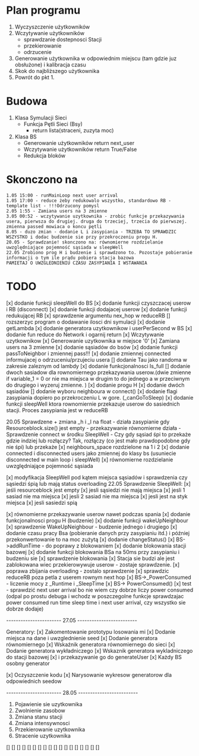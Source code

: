 # Plan programu
1. Wyczyszczenie użytkowników
2. Wczytywanie użytkowników
    - sprawdzanie dostepnosci Stacji
    - przekierowanie
    - odrzucenie
3. Generowanie użytkownika w odpowiednim miejscu (tam gdzie juz obsłużone) i kalibracja czasu
4. Skok do najbliższego użytkownika
5. Powrót do pkt 1.

# Budowa
1. Klasa Symulacji Sieci
    - Funkcja Pętli Sieci (Bsy)
        - return lista(straceni, zuzyta moc)
2. Klasa BS
    - Generowanie użytkowników
        return next_user
    - Wczytywanie użytkowników
        return True/False
    - Redukcja bloków

# Skonczono na
    1.05 15:00 - runMainLoop next user arrival 
    1.05 17:00 - reduce żeby redukowalo wszystko, standardowo RB - template list - !!!Odrzucony pomysl
    2.05 1:55 - Zamiana users na 3 zmienne
    3.05 00:52 - wczytywanie uzytkownika - zrobic funkcje przekazywania usera, pierwsza do drugiej. druga do trzeciej, trzecia do pierwszej. zmienna passed mowiaca o koncu pętli
    8.05 - duzo zmian - dodanie L i zasypiania - TRZEBA TO SPRAWDZIC WSZYSTKO i dodac budzenie sie przy przekroczeniu progu H.
    20.05 - Sprawdzanie! skonczono na: równomierne rozdzielanie uwzględniające pojemność sąsiada w sleepWell
    22.05 Zrobiono prog H i budzenie i sprawdzono to. Pozostaje pobieranie informacji o tym ile prądu pobiera stacja bazowa 
    PAMIETAJ O UWZGLEDNIENIU CZASU ZASYPIANIA I WSTAWANIA

# TODO
 [x] dodanie funkcji sleepWell do BS
 [x] dodanie funkcji czyszczacej userow i RB (disconnect)
 [x] dodanie funkcji dodajacej userow
 [x] dodanie funkcji redukującej RB
 [x] sprawdzenie argumentu nex_hop w reduceRB
 [] rozszerzyc program o dodawanie ilosci dni symulacji
 [x] dodanie getLambda
 [x] dodanie generatora uzytkownikow i userPerSecond w BS
 [x] dodanie fun reduce do Network i ogarnij return
 [x] Wczytywanie uzytkownikow 
 [x] Generowanie uzytkownika w miejsce '0'
 [x] Zamiana users na 3 zmienne
 [x] dodanie sąsiadów do bsów 
 [x] dodanie funkcji passToNeighbor i zmiennej pass!!!
 [x] dodanie zmiennej connected informujacej o odrzuceniu/przujeciu usera
 []  dodanie Tau jako randoma w zakresie zaleznym od lambdy
 [x] dodanie funkcjonalnosci Is_full
 [] dodanie dwoch sasiadow dla rownomiernego przekazywania userow.(dwie zmienne if variable_1 = 0 or nie ma miejsca w drugim to do jednego a w przeciwnym do drugiego i wyzeruj zmienne. )
 [x] dodanie progu H
 [x] dodanie dwóch sąsiadów
 [] dodanie wyboru neighboura w connect()
 [x] dodanie flagi zasypiania dopiero po przekroczeniu L w gore. (_canGoToSleep)
 [x] dodanie funkcji sleepWell ktora rownomiernie przekazuje userow do sasiednich stacji. Proces zasypiania jest w reduceRB

 20.05  Sprawdzene + zmiana _h i _l na float
            - działa zasypianie gdy Resourceblock.size() jest empty
            - przekazywanie równomierne działa
        - Sprawdzenie connect w środku SleepWell
            - Czy gdy sąsiad śpi to przekaże gdzie indziej lub rozłączy?
                Tak, rozłączy (co jest mało prawdopodobne gdy nie śpi) lub przekaże 
                [x] neighbours_space rozdzielone na 1 i 2
                [x] dodanie connected i disconnected users jako zmiennej do klasy bs (usuniecie disconnected w main loop i sleepWell)
                [x] równomierne rozdzielanie uwzględniające pojemność sąsiada

 [x] modyfikacja SleepWell pod kątem miejsca sąsiadów i sprawdzenia czy sąsiedzi śpią lub mają status overloading
 22.05 Sprawdzenie SleepWell:
    [x] jeśli resourceblock jest empty
    [x] jesli sąsiedzi nie mają miejsca
    [x] jesli 1 sasiad nie ma miejsca
    [x] jesli 2 sasiad nie ma miejsca
    [x] jesli jest na styk miejsca
    [x] jesli sasiedzi spią

 [x] równomierne przekazywanie userow nawet podczas spania
 [x] dodanie funkcjonalnosci progu H (budzenie)
    [x] dodanie funkcji wakeUpNeighbour
    [x] sprawdzenie WakeUpNeighbour
        - budzenie jednego i drugiego
 [x] dodanie czasu pracy Bsa (pobieranie danych przy zasypianiu itd.) i później przekonwertowanie to na moc zużytą 
    [x] dodanie changeStatus()
    [x] BS->addRunTime - do poprawy z blokowaniem
    [x] dodanie blokowania stacji bazowej 
    [x] dodanie funkcji blokowania BSa na 50ms przy zasypianiu i budzeniu sie
    [x] sprawdzenie blokowania
        [x] Stacja sie budzi ale jest zablokowana wiec przekierowywuje userow - zostaje sprawdzenie.
 [x] poprawa zbijania overloading - zostalo sprawdzenie
 [x] sprawdzic reduceRB poza petla z userem rownym next hop
 [x] BS->_PowerConsumed - liczenie mocy z _Runtime i _SleepTime
    [x] BS-> PowerConsumed()
    [x] test - sprawdzić next user arrival bo nie wiem czy dobrze liczy power consumed (odpal po prostu debuga i wchodz w poszczegolne funkcje sprawdzajac power consumed run time sleep time i next user arrival, czy wszystko sie dobrze dodaje)


----------------------- 27.05 -------------------------

Generatory:
 [x] Zakomentowanie prototypu losowania mi
 [x] Dodanie miejsca na dane i uwzglednienie seed
 [x] Dodanie generatora równomiernego
    [x] Wskaźnik generatora równomiernego do sieci 
 [x] Dodanie generatora wykładniczego
    [x] Wskaznik generatora wykladniczego do stacji bazowej
    [x] i przekazywanie go do generateUser
    [x] Każdy BS osobny generator

[x] Oczyszczenie kodu
[x] Narysowanie wykresow generatorow dla odpowiednich seedow

----------------------- 28.05 -------------------------

1. Pojawienie sie uzytkownika
2. Zwolnienie zasobow
3. Zmiana stanu stacji
4. Zmiana intensywnosci
5. Przekierowanie uzytkownika
6. Stracenie uzytkownika


 [] 
 [] 
 [] 
 [] 
 [] 
 [] 
 [] 
 [] 
 [] 
 [] 
 [] 
 [] 
 [] 
 [] 
 [] 
 [] 
 [] 
 [] 
 

